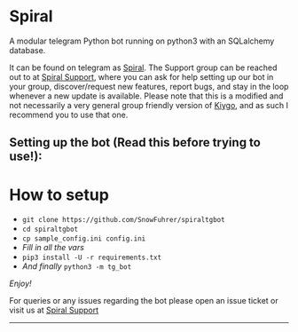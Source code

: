 # Spiral

A modular telegram Python bot running on python3 with an SQLalchemy database.

It can be found on telegram as [Spiral](https://t.me/enrapturedoverwatch_bot).
The Support group can be reached out to at [Spiral Support](https://t.me/spiralsupport), where you can ask for help setting up our bot in your group, discover/request new features, report bugs, and stay in the loop whenever a new update is available.
Please note that this is a modified and not necessarily a very general group friendly version of [Kiygo](https://github.com/AnimeKaizoku/EnterpriseALRobot), and as such I recommend you to use that one.

## Setting up the bot (Read this before trying to use!):


# How to setup

- `git clone https://github.com/SnowFuhrer/spiraltgbot`
- `cd spiraltgbot`
- `cp sample_config.ini config.ini`
- *Fill in all the vars*
- `pip3 install -U -r requirements.txt`
- *And finally* `python3 -m tg_bot`

*Enjoy!*


For queries or any issues regarding the bot please open an issue ticket or visit us at [Spiral Support](https://t.me/spiralsupport)  

-------------------------------------------------------------------------------------


